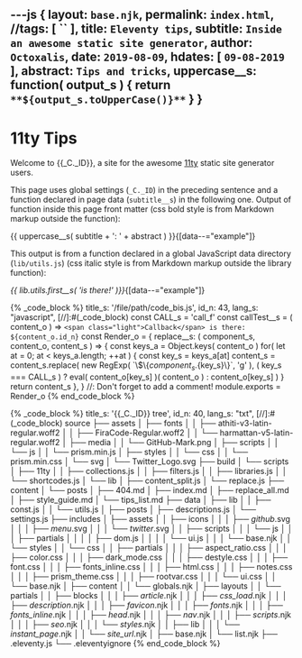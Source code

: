 ---js
{
  layout:    `base.njk`,
  permalink: `index.html`,
  //tags:      [ `` ],
  title:     `Eleventy tips`,
  subtitle:  `Inside an awesome static site generator`,
  author:    `Octoxalis`,
  date:      `2019-08-09`,
  hdates:     [ `09-08-2019` ],
  abstract:  `Tips and tricks`,
  uppercase__s: function( output_s )
  {
    return `**${output_s.toUpperCase()}**`
  }
}
---
[comment]: # (======== Post ========)

# 11ty Tips

Welcome to {{_C._ID}}, a site for the awesome [11ty] static site generator users.

This page uses global settings (```_C._ID```) in the preceding sentence and a function declared in page data (```subtitle__s```) in the following one. Output of function inside this page front matter (css bold style is from Markdown markup outside the function):

{{ uppercase__s( subtitle + ': ' + abstract ) }}{[data--="example"]}

This output is from a function declared in a global JavaScript data directory (```lib/utils.js```) (css italic style is from Markdown markup outside the library function):

_{{ lib.utils.first__s( 'is there!' )}}_{[data--="example"]}

{% _code_block %}
    title_s: '/file/path/code_bis.js',
    id_n: 43,
    lang_s: "javascript",
[//]:#(_code_block)
const CALL_s = 'call_f'
const callTest__s = ( content_o ) => `<span class="light">Callback</span> is there: ${content_o.id_n}`
const Render_o =
{
  replace__s: ( component_s, content_o, content_s ) =>
  {
    const keys_a = Object.keys( content_o )
    for( let at = 0; at < keys_a.length; ++at )
    {
      const key_s = keys_a[at]
      content_s = content_s.replace( new RegExp( \`\\$\\{${component_s}.${key_s}\\}\`, 'g' ),
      ( key_s === CALL_s ) ? eval( content_o[key_s] )( content_o ) : content_o[key_s] )
    }
    return content_s
  },
}
//: Don't forget to add a comment!
module.exports = Render_o
{% end_code_block %}

{% _code_block %}
    title_s: '{{_C._ID}} tree',
    id_n: 40,
    lang_s: "txt",
[//]:#(_code_block)
source
├── assets
│   ├── fonts
│   │   ├── athiti-v3-latin-regular.woff2
│   │   ├── FiraCode-Regular.woff2
│   │   └── harmattan-v5-latin-regular.woff2
│   ├── media
│   │   └── GitHub-Mark.png
│   ├── scripts
│   │   └── js
│   │       └── prism.min.js
│   ├── styles
│   │   └── css
│   │       └── prism.min.css
│   └── svg
│       └── Twitter_Logo.svg
├── build
│   └── scripts
│       ├── 11ty
│       │   ├── collections.js
│       │   ├── filters.js
│       │   ├── libraries.js
│       │   └── shortcodes.js
│       └── lib
│           ├── content_split.js
│           └── replace.js
├── content
│   └── posts
│       ├── 404.md
│       ├── index.md
│       ├── replace_all.md
│       ├── style_guide.md
│       └── tips_list.md
├── data
│   ├── lib
│   │   ├── const.js
│   │   └── utils.js
│   ├── posts
│   ├── descriptions.js
│   └── settings.js
├── includes
│   ├── assets
│   │   ├── icons
│   │   │   ├── _github_.svg
│   │   │   ├── _menu_.svg
│   │   │   └── _twitter_.svg
│   │   ├── scripts
│   │   │   └── js
│   │   │       ├── partials
│   │   │       │   ├── dom.js
│   │   │       │   └── ui.js
│   │   │       └── base.njk
│   │   └── styles
│   │       └── css
│   │           ├── partials
│   │           │   ├── aspect_ratio.css
│   │           │   ├── color.css
│   │           │   ├── dark_mode.css
│   │           │   ├── destyle.css
│   │           │   ├── font.css
│   │           │   ├── fonts_inline.css
│   │           │   ├── html.css
│   │           │   ├── notes.css
│   │           │   ├── prism_theme.css
│   │           │   ├── rootvar.css
│   │           │   └── ui.css
│   │           └── base.njk
│   ├── content
│   │   └── globals.njk
│   ├── layouts
│   │   └── partials
│   │       ├── blocks
│   │       │   ├── _article_.njk
│   │       │   ├── _css_load_.njk
│   │       │   ├── _description_.njk
│   │       │   ├── _favicon_.njk
│   │       │   ├── _fonts_.njk
│   │       │   ├── _fonts_inline_.njk
│   │       │   ├── _head_.njk
│   │       │   ├── _nav_.njk
│   │       │   ├── _scripts_.njk
│   │       │   ├── _seo_.njk
│   │       │   └── _styles_.njk
│   │       ├── lib
│   │       │   └── _instant_page_.njk
│   │       └── _site_url_.njk
│   ├── base.njk
│   └── list.njk
├── .eleventy.js
└── .eleventyignore
{% end_code_block %}


[comment]: # (======== Links ========)

[11ty]: https://11ty.io
